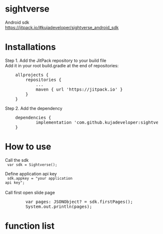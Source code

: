 # sightverse

Android sdk<br>
https://jitpack.io/#kujadeveloper/sightverse_android_sdk

# Installations
    
Step 1. Add the JitPack repository to your build file <br />
Add it in your root build.gradle at the end of repositories:<br />

<pre>
	allprojects {
		repositories {
			...
			maven { url 'https://jitpack.io' }
		}
	}
</pre>

Step 2. Add the dependency<br>
<pre>
	dependencies {
	        implementation 'com.github.kujadeveloper:sightverse_android_sdk:Tag'
	}
</pre>


# How to use

Call the sdk<br>
	<code>
		var sdk = Sightverse();
	</code>
	
Define application api key<br>
	<code>
		sdk.appkey = "your application api key";
	</code>
<br><br>
Call first open slide page<br>
<pre>
        var pages: JSONObject? = sdk.firstPages();
        System.out.println(pages);
</pre>

# function list
